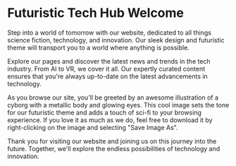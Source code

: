 <!--font:Poppins-->

# Futuristic Tech Hub Welcome

Step into a world of tomorrow with our website, dedicated to all things science fiction, technology, and innovation. Our sleek design and futuristic theme will transport you to a world where anything is possible.

Explore our pages and discover the latest news and trends in the tech industry. From AI to VR, we cover it all. Our expertly curated content ensures that you're always up-to-date on the latest advancements in technology.

As you browse our site, you'll be greeted by an awesome illustration of a cyborg with a metallic body and glowing eyes. This cool image sets the tone for our futuristic theme and adds a touch of sci-fi to your browsing experience. If you love it as much as we do, feel free to download it by right-clicking on the image and selecting "Save Image As".

Thank you for visiting our website and joining us on this journey into the future. Together, we'll explore the endless possibilities of technology and innovation.

<!--

Write me markdown content of website with wallpaper:

"An illustration of a cyborg with a metallic body and glowing eyes"

The header of the page should not be copy of the text but rather a real content of the website which is using this wallpaper.


---


# Cyborg Illustration Wallpaper

Welcome to our website featuring an awesome illustration of a cyborg with a metallic body and glowing eyes. This wallpaper is perfect for anyone who loves science fiction and futuristic themes.

To download this wallpaper, simply right-click on the image and select "Save Image As". You can then set it as your desktop background or use it for any other personal use.

We hope you enjoy this cool cyborg illustration and make sure to check out our other wallpapers for more amazing designs.


---


Heading should not include word "wallpaper". The website should not be about the wallpaper itself, wallpaper is just a related background, rewrite whole content.


---


# Welcome to our Futuristic World

Step into the future with our latest website design featuring an illustration of a cyborg with a metallic body and glowing eyes. Our website is perfect for anyone who loves science fiction, technology, and futuristic themes.

Explore our pages and discover the latest news and trends in the world of technology and innovation. From artificial intelligence to virtual reality, we cover it all. 

As you browse our site, enjoy the cool cyborg illustration as a background that sets the tone for our futuristic theme. If you love it as much as we do, feel free to download it by right-clicking on the image and selecting "Save Image As".

Thank you for visiting our website and we hope you enjoy your journey into the future with us.


---


Heading is too long, rewrite whole content.


---


# Welcome to Our Futuristic World

Our website is the perfect destination for anyone who loves science fiction, technology, and innovation. With our sleek design and futuristic theme, you'll feel like you're stepping into a world of tomorrow.

Explore our pages and discover the latest news and trends in the world of tech. From AI to VR, we cover it all. Our content is carefully curated by experts in the field, so you can trust that you're getting accurate and up-to-date information.

As you browse our site, you'll notice an awesome illustration of a cyborg with a metallic body and glowing eyes. This cool image sets the tone for our futuristic theme and adds a touch of sci-fi to your browsing experience. If you love it as much as we do, feel free to download it by right-clicking on the image and selecting "Save Image As".

Thank you for visiting our website and joining us on this journey into the future.


---


Heading is too long, rewrite whole content.


---


# Welcome to Our Futuristic Tech Hub

Step into a world of tomorrow with our website, dedicated to all things science fiction, technology, and innovation. Our sleek design and futuristic theme will transport you to a world where anything is possible.

Explore our pages and discover the latest news and trends in the tech industry. From AI to VR, we cover it all. Our expertly curated content ensures that you're always up-to-date on the latest advancements in technology.

As you browse our site, you'll be greeted by an awesome illustration of a cyborg with a metallic body and glowing eyes. This cool image sets the tone for our futuristic theme and adds a touch of sci-fi to your browsing experience. If you love it as much as we do, feel free to download it by right-clicking on the image and selecting "Save Image As".

Thank you for visiting our website and joining us on this journey into the future. Together, we'll explore the endless possibilities of technology and innovation.


---


Write me a Google font which is best fitting for the website.

Pick from the list:
- Futura
- Lobster
- Montserrat
- Poppins
- Great Vibes
- Open Sans
- Orbitron
- Dancing Script
- Inter
- Playfair Display
- Barlow Condensed
- Lato
- Raleway
- IBM Plex Sans
- Exo 2
- Roboto
- Alegreya


Write just the font name nothing else.


---


Poppins

-->
